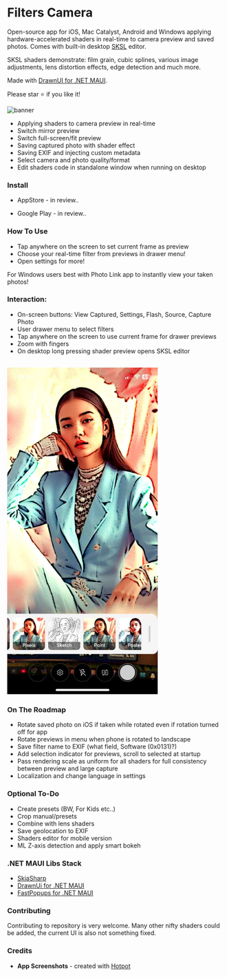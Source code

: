 ﻿# Filters Camera

Open-source app for iOS, Mac Catalyst, Android and Windows applying hardware-accelerated shaders in real-time to camera preview and saved photos. 
Comes with built-in desktop [SKSL](https://skia.org/docs/user/sksl) editor.

SKSL shaders demonstrate: film grain, cubic splines, various image adjustments, lens distortion effects, edge detection and much more.

Made with [DrawnUI for .NET MAUI](https://drawnui.net).

Please star ⭐ if you like it!

![banner](https://github.com/user-attachments/assets/8d04fb95-ee36-476e-b8c7-94db84ce3db2)

* Applying shaders to camera preview in real-time
* Switch mirror preview
* Switch full-screen/fit preview
* Saving captured photo with shader effect
* Saving EXIF and injecting custom metadata
* Select camera and photo quality/format
* Edit shaders code in standalone window when running on desktop

### Install

* AppStore - in review..

* Google Play - in review..


### How To Use

- Tap anywhere on the screen to set current frame as preview
- Choose your real-time filter from previews in drawer menu!
- Open settings for more!

For Windows users best with Photo Link app to instantly view your taken photos!

### Interaction:

- On-screen buttons:  View Captured, Settings, Flash, Source, Capture Photo
- User drawer menu to select filters
- Tap anywhere on the screen to use current frame for drawer previews
- Zoom with fingers
- On desktop long pressing shader preview opens SKSL editor

<img src="./art/drawn.jpg" width="350" alt="Sketch Shader"
style="margin-top: 16px;" />

### On The Roadmap

* Rotate saved photo on iOS if taken while rotated even if rotation turned off for app
* Rotate previews in menu when phone is rotated to landscape
* Save filter name to EXIF (what field, Software (0x0131)?)
* Add selection indicator for previews, scroll to selected at startup
* Pass rendering scale as uniform for all shaders for full consistency between preview and large capture
* Localization and change language in settings

### Optional To-Do

* Create presets (BW, For Kids etc..)
* Crop manual/presets
* Combine with lens shaders
* Save geolocation to EXIF
* Shaders editor for mobile version
* ML Z-axis detection and apply smart bokeh

### .NET MAUI Libs Stack

* [SkiaSharp](https://github.com/mono/SkiaSharp)
* [DrawnUi for .NET MAUI](https://github.com/taublast/DrawnUi)
* [FastPopups for .NET MAUI](https://github.com/taublast/FastPopups)

### Contributing

Contributing to repository is very welcome. Many other nifty shaders could be added, the current UI is also not something fixed.

### Credits

* **App Screenshots** - created with [Hotpot](https://hotpot.ai/)

